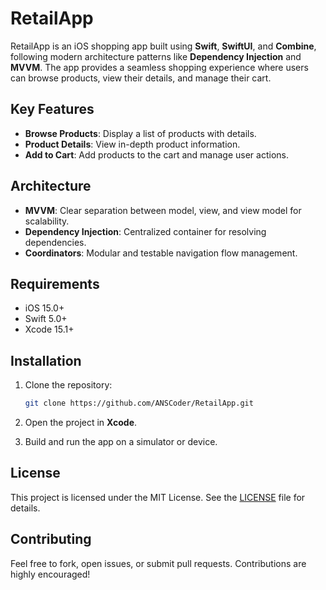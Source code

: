# RetailApp

RetailApp is an iOS shopping app built using **Swift**, **SwiftUI**, and **Combine**, following modern architecture patterns like **Dependency Injection** and **MVVM**. The app provides a seamless shopping experience where users can browse products, view their details, and manage their cart.

## Key Features

- **Browse Products**: Display a list of products with details.
- **Product Details**: View in-depth product information.
- **Add to Cart**: Add products to the cart and manage user actions.

## Architecture

- **MVVM**: Clear separation between model, view, and view model for scalability.
- **Dependency Injection**: Centralized container for resolving dependencies.
- **Coordinators**: Modular and testable navigation flow management.

## Requirements

- iOS 15.0+
- Swift 5.0+
- Xcode 15.1+

## Installation

1. Clone the repository:
   ```bash
   git clone https://github.com/ANSCoder/RetailApp.git
   ```

2. Open the project in **Xcode**.

3. Build and run the app on a simulator or device.

## License

This project is licensed under the MIT License. See the [LICENSE](LICENSE) file for details.

## Contributing

Feel free to fork, open issues, or submit pull requests. Contributions are highly encouraged!
